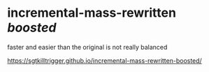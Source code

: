 # incremental-mass-rewritten *boosted*
 
faster and easier than the original
is not really balanced

https://sgtkilltrigger.github.io/incremental-mass-rewritten-boosted/
